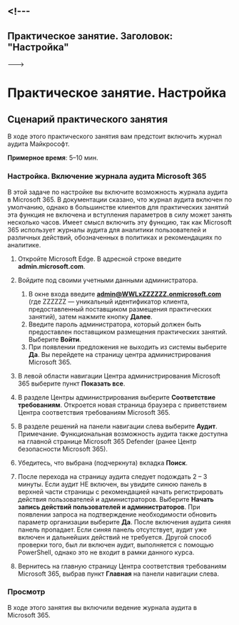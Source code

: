 <a name="---"></a><!---
---
Практическое занятие. Заголовок: "Настройка"
---
--->

# <a name="lab-setup"></a>Практическое занятие. Настройка

## <a name="lab-scenario"></a>Сценарий практического занятия

В ходе этого практического занятия вам предстоит включить журнал аудита Майкрософт.

**Примерное время**: 5–10 мин.

### <a name="setup---enable-microsoft-365-audit-log"></a>Настройка. Включение журнала аудита Microsoft 365

В этой задаче по настройке вы включите возможность журнала аудита в Microsoft 365.  В документации сказано, что журнал аудита включен по умолчанию, однако в большинстве клиентов для практических занятий эта функция не включена и вступления параметров в силу может занять несколько часов.  Имеет смысл включить эту функцию, так как Microsoft 365 использует журналы аудита для аналитики пользователей и различных действий, обозначенных в политиках и рекомендациях по аналитике.

1. Откройте Microsoft Edge. В адресной строке введите **admin.microsoft.com**.

1. Войдите под своими учетными данными администратора.
    1. В окне входа введите **admin@WWLxZZZZZZ.onmicrosoft.com** (где ZZZZZZ — уникальный идентификатор клиента, предоставленный поставщиком размещения практических занятий), затем нажмите кнопку **Далее**.
    1. Введите пароль администратора, который должен быть предоставлен поставщиком размещения практических занятий. Выберите **Войти**.
    1. При появлении предложения не выходить из системы выберите **Да**. Вы перейдете на страницу центра администрирования Microsoft 365.

1. В левой области навигации Центра администрирования Microsoft 365 выберите пункт **Показать все**.

1. В разделе Центры администрирования выберите **Соответствие требованиям**.  Откроется новая страница браузера с приветствием Центра соответствия требованиям Microsoft 365.  

1. В разделе решений на панели навигации слева выберите **Аудит**.  Примечание. Функциональная возможность аудита также доступна на главной странице Microsoft 365 Defender (ранее Центр безопасности Microsoft 365).

1. Убедитесь, что выбрана (подчеркнута) вкладка **Поиск**.

1. После перехода на страницу аудита следует подождать 2 – 3 минуты.  Если аудит НЕ включен, вы увидите синюю панель в верхней части страницы с рекомендацией начать регистрировать действия пользователей и администраторов.  Выберите **Начать запись действий пользователей и администраторов**.  При появлении запроса на подтверждение необходимости обновить параметр организации выберите **Да**. После включения аудита синяя панель пропадает.  Если синяя панель отсутствует, аудит уже включен и дальнейших действий не требуется.  Другой способ проверки того, был ли включен аудит, выполняется с помощью PowerShell, однако это не входит в рамки данного курса.

1. Вернитесь на главную страницу Центра соответствия требованиям Microsoft 365, выбрав пункт **Главная** на панели навигации слева.

### <a name="review"></a>Просмотр

В ходе этого занятия вы включили ведение журнала аудита в Microsoft 365.
